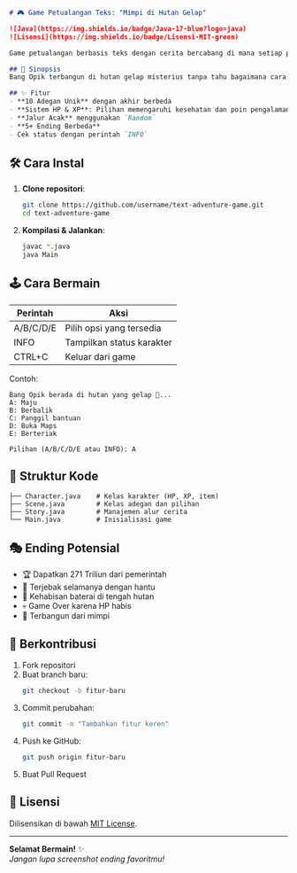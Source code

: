 ```markdown
# 🎮 Game Petualangan Teks: "Mimpi di Hutan Gelap"

![Java](https://img.shields.io/badge/Java-17-blue?logo=java)
![Lisensi](https://img.shields.io/badge/Lisensi-MIT-green)

Game petualangan berbasis teks dengan cerita bercabang di mana setiap pilihan menentukan nasib karakter! Dibuat dengan Java.

## 📖 Sinopsis
Bang Opik terbangun di hutan gelap misterius tanpa tahu bagaimana cara keluar. Jelajahi hutan, hadapi hantu, dan temukan harta karun - semua dalam mimpi yang tidak terduga!

## ✨ Fitur
- **10 Adegan Unik** dengan akhir berbeda
- **Sistem HP & XP**: Pilihan memengaruhi kesehatan dan poin pengalaman
- **Jalur Acak** menggunakan `Random`
- **5+ Ending Berbeda**
- Cek status dengan perintah `INFO`
```

## 🛠️ Cara Instal
1. **Clone repositori**:
   ```bash
   git clone https://github.com/username/text-adventure-game.git
   cd text-adventure-game
   ```

2. **Kompilasi & Jalankan**:
   ```bash
   javac *.java
   java Main
   ```

## 🕹️ Cara Bermain
| Perintah | Aksi                          |
|----------|-------------------------------|
| A/B/C/D/E| Pilih opsi yang tersedia      |
| INFO     | Tampilkan status karakter     |
| CTRL+C   | Keluar dari game              |

Contoh:
```
Bang Opik berada di hutan yang gelap 👻...
A: Maju
B: Berbalik
C: Panggil bantuan
D: Buka Maps
E: Berteriak

Pilihan (A/B/C/D/E atau INFO): A
```

## 📁 Struktur Kode
```plaintext
├── Character.java    # Kelas karakter (HP, XP, item)
├── Scene.java        # Kelas adegan dan pilihan
├── Story.java        # Manajemen alur cerita
└── Main.java         # Inisialisasi game
```

## 🎭 Ending Potensial
- 🏆 Dapatkan 271 Triliun dari pemerintah
- 👻 Terjebak selamanya dengan hantu
- 🔋 Kehabisan baterai di tengah hutan
- 💀 Game Over karena HP habis
- 🛌 Terbangun dari mimpi

## 🤝 Berkontribusi
1. Fork repositori
2. Buat branch baru:
   ```bash
   git checkout -b fitur-baru
   ```
3. Commit perubahan:
   ```bash
   git commit -m "Tambahkan fitur keren"
   ```
4. Push ke GitHub:
   ```bash
   git push origin fitur-baru
   ```
5. Buat Pull Request

## 📜 Lisensi
Dilisensikan di bawah [MIT License](LICENSE).

---

**Selamat Bermain!** ✨  
_Jangan lupa screenshot ending favoritmu!_
```
